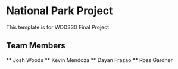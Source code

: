 # National Park Project

This template is for WDD330 Final Project 

## Team Members

** Josh Woods
** Kevin Mendoza
** Dayan Frazao
** Ross Gardner
